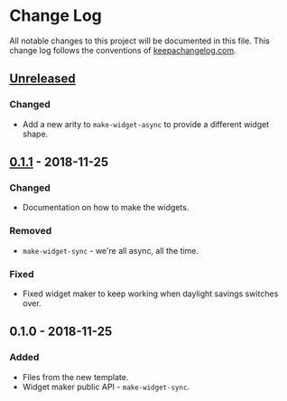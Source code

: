 # Change Log
All notable changes to this project will be documented in this file. This change log follows the conventions of [keepachangelog.com](http://keepachangelog.com/).

## [Unreleased]
### Changed
- Add a new arity to `make-widget-async` to provide a different widget shape.

## [0.1.1] - 2018-11-25
### Changed
- Documentation on how to make the widgets.

### Removed
- `make-widget-sync` - we're all async, all the time.

### Fixed
- Fixed widget maker to keep working when daylight savings switches over.

## 0.1.0 - 2018-11-25
### Added
- Files from the new template.
- Widget maker public API - `make-widget-sync`.

[Unreleased]: https://github.com/your-name/fasttype/compare/0.1.1...HEAD
[0.1.1]: https://github.com/your-name/fasttype/compare/0.1.0...0.1.1
